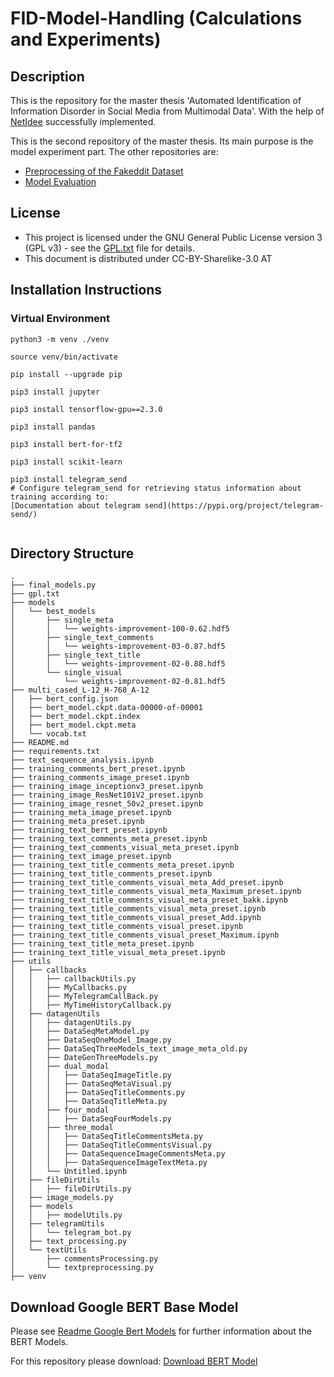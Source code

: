 

# FID-Model-Handling (Calculations and Experiments)

## Description

This is the repository for the master thesis 'Automated Identification of Information Disorder in Social Media from Multimodal Data'. With the help of [NetIdee](www.netidee.at) successfully implemented. 

This is the second repository of the master thesis. Its main purpose is the model experiment part. The other repositories are:

 - [Preprocessing of the Fakeddit Dataset](https://github.com/akirchknopf/FID-Preprocessing)
 - [Model Evaluation](https://github.com/akirchknopf/FID-Evaluation) 


## License


* This project is licensed under the GNU General Public License version 3 (GPL v3) - see the [GPL.txt](gpl.txt) file for details.
* This document is distributed under CC-BY-Sharelike-3.0 AT

## Installation Instructions

### Virtual Environment
```
python3 -m venv ./venv

source venv/bin/activate

pip install --upgrade pip

pip3 install jupyter

pip3 install tensorflow-gpu==2.3.0

pip3 install pandas

pip3 install bert-for-tf2

pip3 install scikit-learn

pip3 install telegram_send
# Configure telegram_send for retrieving status information about training according to: 
[Documentation about telegram send](https://pypi.org/project/telegram-send/) 


```
## Directory Structure
```
.
├── final_models.py
├── gpl.txt
├── models
│   └── best_models
│       ├── single_meta
│       │   └── weights-improvement-100-0.62.hdf5
│       ├── single_text_comments
│       │   └── weights-improvement-03-0.87.hdf5
│       ├── single_text_title
│       │   └── weights-improvement-02-0.88.hdf5
│       └── single_visual
│           └── weights-improvement-02-0.81.hdf5
├── multi_cased_L-12_H-768_A-12
│   ├── bert_config.json
│   ├── bert_model.ckpt.data-00000-of-00001
│   ├── bert_model.ckpt.index
│   ├── bert_model.ckpt.meta
│   └── vocab.txt
├── README.md
├── requirements.txt
├── text_sequence_analysis.ipynb
├── training_comments_bert_preset.ipynb
├── training_comments_image_preset.ipynb
├── training_image_inceptionv3_preset.ipynb
├── training_image_ResNet101V2_preset.ipynb
├── training_image_resnet_50v2_preset.ipynb
├── training_meta_image_preset.ipynb
├── training_meta_preset.ipynb
├── training_text_bert_preset.ipynb
├── training_text_comments_meta_preset.ipynb
├── training_text_comments_visual_meta_preset.ipynb
├── training_text_image_preset.ipynb
├── training_text_title_comments_meta_preset.ipynb
├── training_text_title_comments_preset.ipynb
├── training_text_title_comments_visual_meta_Add_preset.ipynb
├── training_text_title_comments_visual_meta_Maximum_preset.ipynb
├── training_text_title_comments_visual_meta_preset_bakk.ipynb
├── training_text_title_comments_visual_meta_preset.ipynb
├── training_text_title_comments_visual_preset_Add.ipynb
├── training_text_title_comments_visual_preset.ipynb
├── training_text_title_comments_visual_preset_Maximum.ipynb
├── training_text_title_meta_preset.ipynb
├── training_text_title_visual_meta_preset.ipynb
├── utils
│   ├── callbacks
│   │   ├── callbackUtils.py
│   │   ├── MyCallbacks.py
│   │   ├── MyTelegramCallBack.py
│   │   ├── MyTimeHistoryCallback.py
│   ├── datagenUtils
│   │   ├── datagenUtils.py
│   │   ├── DataSeqMetaModel.py
│   │   ├── DataSeqOneModel_Image.py
│   │   ├── DataSeqThreeModels_text_image_meta_old.py
│   │   ├── DateGenThreeModels.py
│   │   ├── dual_modal
│   │   │   ├── DataSeqImageTitle.py
│   │   │   ├── DataSeqMetaVisual.py
│   │   │   ├── DataSeqTitleComments.py
│   │   │   ├── DataSeqTitleMeta.py
│   │   ├── four_modal
│   │   │   ├── DataSeqFourModels.py
│   │   ├── three_modal
│   │   │   ├── DataSeqTitleCommentsMeta.py
│   │   │   ├── DataSeqTitleCommentsVisual.py
│   │   │   ├── DataSequenceImageCommentsMeta.py
│   │   │   ├── DataSequenceImageTextMeta.py
│   │   └── Untitled.ipynb
│   ├── fileDirUtils
│   │   ├── fileDirUtils.py
│   ├── image_models.py
│   ├── models
│   │   ├── modelUtils.py
│   ├── telegramUtils
│   │   └── telegram_bot.py
│   ├── text_processing.py
│   └── textUtils
│       ├── commentsProcessing.py
│       └── textpreprocessing.py
├── venv
```

## Download Google BERT Base Model
Please see [Readme Google Bert Models](https://github.com/google-research/bert/blob/master/README.md) for further information about the BERT Models.

For this repository please download: [Download BERT Model](https://storage.googleapis.com/bert_models/2018_11_23/multi_cased_L-12_H-768_A-12.zip)


